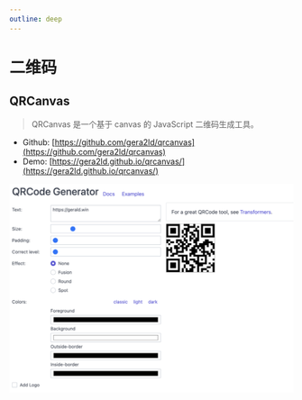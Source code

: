 ```yaml
---
outline: deep
---
```


# 二维码

## QRCanvas

> QRCanvas 是一个基于 canvas 的 JavaScript 二维码生成工具。

- Github: [https://github.com/gera2ld/qrcanvas](https://github.com/gera2ld/qrcanvas)
- Demo: [https://gera2ld.github.io/qrcanvas/](https://gera2ld.github.io/qrcanvas/)

![640 (4)](https://raw.githubusercontent.com/onesmail/onesmail.github.io/master/src/assset/images/640%20(4).png)